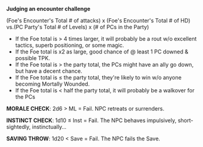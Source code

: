 **Judging an encounter challenge**

(Foe's Encounter's Total # of attacks) x (Foe's Encounter's Total # of HD) vs.(PC Party's Total # of Levels) x (# of PCs in the Party)

- If the Foe total is > 4 times larger, it will probably be a rout w/o excellent tactics, superb positioning, or some magic.
- If the Foe total is x2 as large, good chance of @ least 1 PC downed & possible TPK.
- If the Foe total is > the party total, the PCs might have an ally go down, but have a decent chance.
- If the Foe total is ≤ the party total, they're likely to win w/o anyone becoming Mortally Wounded.
- If the Foe total is < half the party total, it will probably be a walkover for the PCs

**MORALE CHECK**: 2d6 > ML = Fail. NPC retreats or surrenders.

**INSTINCT CHECK**: 1d10 ≤ Inst = Fail. The NPC behaves impulsively, short-sightedly, instinctually…

**SAVING THROW**: 1d20 < Save = Fail. The NPC fails the Save.